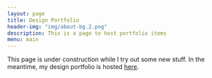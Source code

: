 ```yaml
---
layout: page
title: Design Portfolio
header-img: "img/about-bg.2.png"
description: This is a page to host portfolio items
menu: main
---
```


This page is under construction while I try out some new stuff. In the meantime, my design portfolio is hosted [here](https://imgur.com/a/6GVwDBW).
